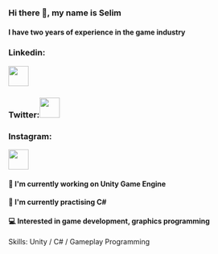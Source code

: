 ### Hi there 👋, my name is Selim
#### I have two years of experience in the game industry


### Linkedin:
[<img src='https://cdn.jsdelivr.net/npm/simple-icons@3.0.1/icons/linkedin.svg' top ='linkedin' height='40'>](https://www.linkedin.com/in/selim-özcan-b49b03139//) 

### Twitter:[<img src='https://cdn.jsdelivr.net/npm/simple-icons@3.0.1/icons/twitter.svg' top ='twitter' height='40'>](/https://twitter.com/SELMZCAN2) 

### Instagram: 
[<img src='https://cdn.jsdelivr.net/npm/simple-icons@3.0.1/icons/instagram.svg' top ='instagram' height='40'>](https://www.instagram.com/selim.cs/)



#### 🔭 I'm currently working on Unity Game Engine
#### 🌱 I'm currently practising C#
#### 💻 Interested in game development, graphics programming

Skills: Unity / C# / Gameplay Programming

